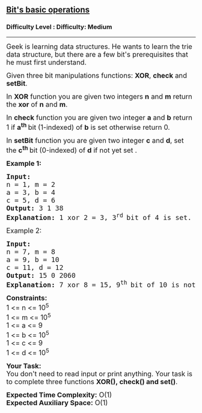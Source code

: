 <h2><a href="https://www.geeksforgeeks.org/problems/bits-basic-operations/1?page=1&difficulty=Medium&status=unsolved&sortBy=submissions">Bit's basic operations</a></h2><h3>Difficulty Level : Difficulty: Medium</h3><hr><div class="problems_problem_content__Xm_eO"><p><span style="font-size: 18px;">Geek is learning data structures. He wants to learn the trie data structure, but there are a few bit's prerequisites that he must first understand.</span></p>
<p><span style="font-size: 18px;">Given three bit manipulations functions: <strong>XOR</strong>, <strong>check</strong> and <strong>setBit</strong>.</span></p>
<p><span style="font-size: 18px;">In <strong>XOR</strong> function you are given two integers <strong>n</strong>&nbsp;and <strong>m</strong>&nbsp;return the <strong>xor</strong> of <strong>n</strong>&nbsp;and <strong>m</strong>.</span></p>
<p><span style="font-size: 18px;">In <strong>check</strong> function you are given two&nbsp;integer <strong>a</strong>&nbsp;and <strong>b</strong>&nbsp;return 1 if <strong>a</strong><sup><strong>th</strong>&nbsp;</sup>bit (1-indexed) of <strong>b</strong>&nbsp;is set otherwise return 0.</span></p>
<p><span style="font-size: 18px;">In <strong>setBit</strong> function you are given two integer <strong>c</strong>&nbsp;and <strong>d</strong>, set the <strong>c</strong><sup><strong>th</strong>&nbsp;</sup>bit (0-indexed) of <strong>d</strong> if not yet set .</span></p>
<p><span style="font-size: 18px;"><strong>Example 1:</strong></span></p>
<pre><span style="font-size: 18px;"><strong>Input:</strong>
n = 1, m = 2
a = 3, b = 4
c = 5, d = 6
<strong>Output: </strong>3 1 38
<strong>Explanation:</strong> 1 xor 2 = 3, 3<sup>rd </sup>bit of 4 is set. After setting 5<sup>th </sup>bit of 6 result is 100110 which in decimal form is 38.</span>
</pre>
<p><span style="font-size: 18px;">Example 2:</span></p>
<pre><span style="font-size: 18px;"><strong>Input:</strong> 
n = 7, m = 8
a = 9, b = 10
c = 11, d = 12 
<strong>Output: </strong>15 0 2060 
<strong>Explanation:</strong> 7 xor 8 = 15, 9<sup>th</sup><sup> </sup>bit of 10 is not set. After setting 11<sup>th </sup>bit of 12 result is 100000001100 which in decimal form is 2060.</span></pre>
<p><span style="font-size: 18px;"><strong>Constraints:</strong><br>1 &lt;= n&nbsp;&lt;= 10<sup>5</sup></span><br><span style="font-size: 18px;">1 &lt;= m&nbsp;&lt;= 10<sup>5</sup></span><br><span style="font-size: 18px;">1 &lt;= a&nbsp;&lt;= 9<br>1 &lt;= b&nbsp;&lt;= 10<sup>5</sup><br>1 &lt;= c&nbsp;&lt;= 9<br>1 &lt;= d&nbsp;&lt;= 10<sup>5</sup></span></p>
<p><span style="font-size: 18px;"><strong>Your Task:</strong><br>You don't need to read input or print anything. Your task is to complete three&nbsp;functions <strong>XOR(),&nbsp;check() and set()</strong>.</span></p>
<p><span style="font-size: 18px;"><strong>Expected Time Complexity:</strong>&nbsp;O(1)<br><strong>Expected Auxiliary Space:</strong>&nbsp;O(1)</span></p></div>